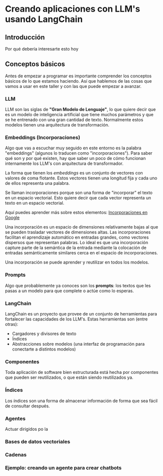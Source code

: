 # Creando aplicaciones con LLM's usando LangChain

## Introducción

Por qué debería interesarte esto hoy

## Conceptos básicos

Antes de empezar a programar es importante comprender los conceptos básicos de lo que estamos haciendo. Así que hablemos de las cosas que vamos a usar en este taller y con las que puede empezar a avanzar.

### LLM

LLM son las siglas de **"Gran Modelo de Lenguaje"**, lo que quiere decir que es un modelo de inteligencia artificial que tiene muchos parámetros y que se he entrenado con una gran cantidad de texto. Normalmente estos modelos tienen una arquitectura de transformación.

### Embeddings (Incorporaciones)

Algo que vas a escuchar muy seguido en este entorno es la palabra "embeddings" (algunos lo traducen como "incorporaciones"). Para saber qué son y por qué existen, hay que saber un poco de cómo funcionan internamente los LLM's con arquitectura de transformador.

La forma que tienen los _embeddings_ es un conjunto de vectores con valores de coma flotante. Estos vectores tienen una longitud fija y cada uno de ellos representa una palabra.

Se llaman incorporaciones porque son una forma de "incorporar" el texto en un espacio vectorial. Esto quiere decir que cada vector representa un texto en un espacio vectorial.

Aquí puedes aprender más sobre estos elementos: [Incorporaciones en Google](https://developers.google.com/machine-learning/crash-course/embeddings/video-lecture?hl=es-419)

Una incorporación es un espacio de dimensiones relativamente bajas al que se pueden trasladar vectores de dimensiones altas. Las incorporaciones facilitan el aprendizaje automático en entradas grandes, como vectores dispersos que representan palabras. Lo ideal es que una incorporación capture parte de la semántica de la entrada mediante la colocación de entradas semánticamente similares cerca en el espacio de incorporaciones.

Una incorporación se puede aprender y reutilizar en todos los modelos.

### Prompts

Algo que probablemente ya conoces son los **prompts**: los textos que les pasas a un modelo para que complete o actúe como lo esperas.

### LangChain

LangChain es un proyecto que provee de un conjunto de herramientas para
fortalecer las capacidades de los LLM's. Estas herramientas son (entre otras):

- Cargadores y divisores de texto
- Índices
- Abstracciones sobre modelos (una interfaz de programación para conectarte a distintos modelos)

### Componentes

Toda aplicación de software bien estructurada está hecha por componentes que
pueden ser reutilizados, o que están siendo reutilizados ya.

### Índices

Los índices son una forma de almacenar información de forma que sea fácil de consultar después.

### Agentes

Actuar dirigidos po la

### Bases de datos vectoriales

### Cadenas

### Ejemplo: creando un agente para crear chatbots

